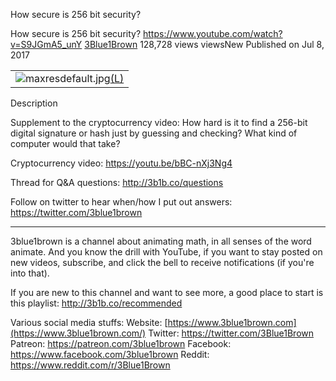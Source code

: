 How secure is 256 bit security?

How secure is 256 bit security?
https://www.youtube.com/watch?v=S9JGmA5_unY
[3Blue1Brown](https://www.youtube.com/channel/UCYO_jab_esuFRV4b17AJtAw)
128,728 views viewsNew
Published on Jul 8, 2017

|     |
| --- |
| ![maxresdefault.jpg](../_resources/3aa6b6f8b528a5aa18fd7b56c69a75db.jpg)[(L)](https://www.youtube.com/watch?v=S9JGmA5_unY) |

Description

Supplement to the cryptocurrency video: How hard is it to find a 256-bit digital signature or hash just by guessing and checking? What kind of computer would that take?

Cryptocurrency video: https://youtu.be/bBC-nXj3Ng4

Thread for Q&A questions: http://3b1b.co/questions

Follow on twitter to hear when/how I put out answers: https://twitter.com/3blue1brown

------------------

3blue1brown is a channel about animating math, in all senses of the word animate. And you know the drill with YouTube, if you want to stay posted on new videos, subscribe, and click the bell to receive notifications (if you're into that).

If you are new to this channel and want to see more, a good place to start is this playlist: http://3b1b.co/recommended

Various social media stuffs:
Website: [https://www.3blue1brown.com](https://www.3blue1brown.com/)
Twitter: https://twitter.com/3Blue1Brown
Patreon: https://patreon.com/3blue1brown
Facebook: https://www.facebook.com/3blue1brown
Reddit: https://www.reddit.com/r/3Blue1Brown